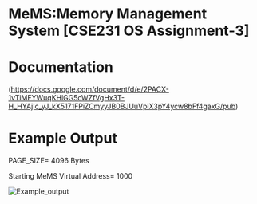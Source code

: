 # MeMS:Memory Management System [CSE231 OS Assignment-3]

# Documentation
(https://docs.google.com/document/d/e/2PACX-1vTiMFYWuqKHlGG5cWZfVgHx3T-H_HYAjIc_yJ_kX5171FPiZCmyyJB0BJUuVplX3pY4ycw8bFf4gaxG/pub)


# Example Output

PAGE_SIZE= 4096 Bytes

Starting MeMS Virtual Address= 1000

![Example_output](https://github.com/Satyam22462/MeMS-CSE231-OS-Assignment-3/assets/119166910/8b781327-0f4d-4423-beef-49621e3e43a1)
